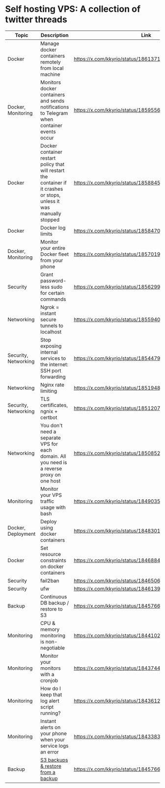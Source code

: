 # Self hosting VPS: A collection of twitter threads

| Topic                | Description                                                                                                            | Link                                                    |
| -------------------- | ---------------------------------------------------------------------------------------------------------------------- | ------------------------------------------------------- |
| Docker               | Manage docker containers remotely from local machine                                                                   | https://x.com/kkyrio/status/1861371736492572710         |
| Docker, Monitoring   | Monitors docker containers and sends notifications to Telegram when container events occur                             | https://x.com/kkyrio/status/1859556416014500022/photo/1 |
| Docker               | Docker container restart policy that will restart the container if it crashes or stops, unless it was manually stopped | https://x.com/kkyrio/status/1858845227529761186         |
| Docker               | Docker log limits                                                                                                      | https://x.com/kkyrio/status/1858470342106198304         |
| Docker, Monitoring   | Monitor your entire Docker fleet from your phone                                                                       | https://x.com/kkyrio/status/1857019889036185675         |
| Security             | Grant password-less sudo for certain commands                                                                          | https://x.com/kkyrio/status/1856299320720363690         |
| Networking           | Ngrok = instant secure tunnels to localhost                                                                            | https://x.com/kkyrio/status/1855940666011848973         |
| Security, Networking | Stop exposing internal services to the internet: SSH port forwarding                                                   | https://x.com/kkyrio/status/1854479455009296739         |
| Networking           | Nginx rate limiting                                                                                                    | https://x.com/kkyrio/status/1851948881648513365         |
| Security, Networking | TLS certificates, ngnix + certbot                                                                                      | https://x.com/kkyrio/status/1851207645962678419         |
| Networking           | You don't need a separate VPS for each domain. All you need is a reverse proxy on one host                             | https://x.com/kkyrio/status/1850852248600953127         |
| Monitoring           | Monitor your VPS traffic usage with bash                                                                               | https://x.com/kkyrio/status/1849035637204156606         |
| Docker, Deployment   | Deploy using docker containers                                                                                         | https://x.com/kkyrio/status/1848301939622076583         |
| Docker               | Set resource constraints on docker containers                                                                          | https://x.com/kkyrio/status/1846884383778590977         |
| Security             | fail2ban                                                                                                               | https://x.com/kkyrio/status/1846506908242288773         |
| Security             | ufw                                                                                                                    | https://x.com/kkyrio/status/1846139949512372243         |
| Backup               | Continuous DB backup / restore to S3                                                                                   | https://x.com/kkyrio/status/1845766604807606570         |
| Monitoring           | CPU & memory monitoring is non-negotiable                                                                              | https://x.com/kkyrio/status/1844102943701958703         |
| Monitoring           | Monitor your monitors with a cronjob                                                                                   | https://x.com/kkyrio/status/1843744013251387497         |
| Monitoring           | How do I keep that log alert script running?                                                                           | https://x.com/kkyrio/status/1843612036812636193         |
| Monitoring           | Instant alerts on your phone when your service logs an error                                                           | https://x.com/kkyrio/status/1843383903165526514         |
| Backup               | [S3 backups & restore from a backup](backup_vps_to_s3.md)                                                              | https://x.com/kkyrio/status/1845766604807606570         |
